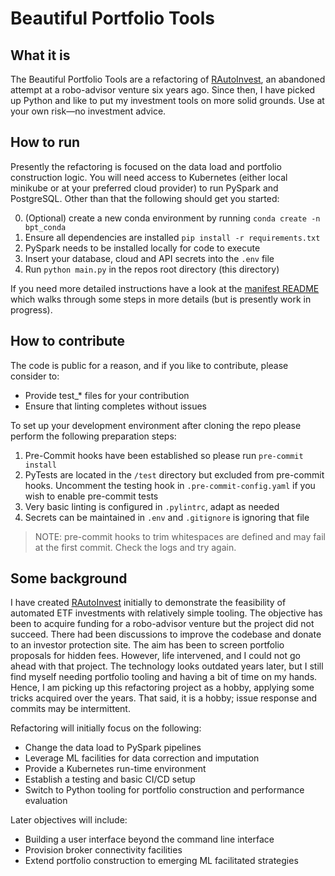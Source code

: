 # Beautiful Portfolio Tools

## What it is
The Beautiful Portfolio Tools are a refactoring of [RAutoInvest](https://github.com/ProbStub/RAutoInvest),
an abandoned attempt at a robo-advisor venture six years ago.
Since then, I have picked up Python and like to put my investment tools on more solid grounds.
Use at your own risk—no investment advice.

## How to run
Presently the refactoring is focused on the data load and portfolio construction logic.
You will need access to Kubernetes (either local minikube or at your preferred cloud provider)
to run PySpark and PostgreSQL. Other than that the following should get you started:

0. (Optional) create a new conda environment by running ```conda create -n bpt_conda```
1. Ensure all dependencies are installed ````pip install -r requirements.txt````
2. PySpark needs to be installed locally for code to execute
3. Insert your database, cloud and API secrets into the ```.env``` file
4. Run ````python main.py```` in the repos root directory (this directory)

If you need more detailed instructions have a look at the [manifest README](manifests/README.md)
which walks through some steps in more details (but is presently work in progress).

## How to contribute
The code is public for a reason, and if you like to contribute, please consider to:
- Provide test_* files for your contribution
- Ensure that linting completes without issues

To set up your development environment after cloning the repo please perform the following preparation steps:
1. Pre-Commit hooks have been established so please run ````pre-commit install````
2. PyTests are located in the ```/test``` directory but excluded from pre-commit hooks. Uncomment the testing hook in
   ````.pre-commit-config.yaml```` if you wish to enable pre-commit tests
3. Very basic linting is configured in ````.pylintrc````, adapt as needed
4. Secrets can be maintained in ```.env``` and ````.gitignore```` is ignoring that file

> NOTE: pre-commit hooks to trim whitespaces are defined and may fail at the first commit. Check the logs and try again.

## Some background
I have created [RAutoInvest](https://github.com/ProbStub/RAutoInvest) initially to demonstrate the feasibility of
automated ETF investments with relatively simple tooling. The objective has been to acquire funding for a
robo-advisor venture but the project did not succeed.
There had been discussions to improve the codebase and donate to an investor protection site.
The aim has been to screen portfolio proposals for hidden fees. However, life intervened, and
I could not go ahead with that project.
The technology looks outdated years later, but I still find myself needing portfolio
tooling and having a bit of time on my hands. Hence, I am picking up this refactoring project as a
hobby, applying some tricks acquired over the years. That said, it is a hobby; issue response and commits may be
intermittent.

Refactoring will initially focus on the following:
- Change the data load to PySpark pipelines
- Leverage ML facilities for data correction and imputation
- Provide a Kubernetes run-time environment
- Establish a testing and basic CI/CD setup
- Switch to Python tooling for portfolio construction and performance evaluation

Later objectives will include:
- Building a user interface beyond the command line interface
- Provision broker connectivity facilities
- Extend portfolio construction to emerging ML facilitated strategies
